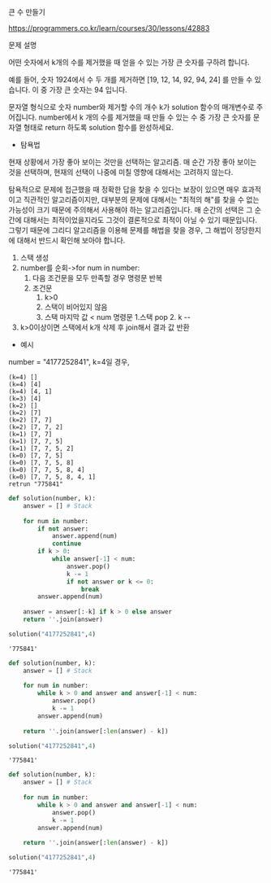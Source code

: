 큰 수 만들기

https://programmers.co.kr/learn/courses/30/lessons/42883

문제 설명

어떤 숫자에서 k개의 수를 제거했을 때 얻을 수 있는 가장 큰 숫자를 구하려 합니다.

예를 들어, 숫자 1924에서 수 두 개를 제거하면 [19, 12, 14, 92, 94, 24] 를 만들 수 있습니다. 이 중 가장 큰 숫자는 94 입니다.

문자열 형식으로 숫자 number와 제거할 수의 개수 k가 solution 함수의 매개변수로 주어집니다. number에서 k 개의 수를 제거했을 때 만들 수 있는 수 중 가장 큰 숫자를 문자열 형태로 return 하도록 solution 함수를 완성하세요.

- 탐욕법

현재 상황에서 가장 좋아 보이는 것만을 선택하는 알고리즘. 매 순간 가장 좋아 보이는 것을 선택하며, 현재의 선택이 나중에 미칠 영향에 대해서는 고려하지 않는다.

탐욕적으로 문제에 접근했을 때 정확한 답을 찾을 수 있다는 보장이 있으면 매우 효과적이고 직관적인 알고리즘이지만, 대부분의 문제에 대해서는 "최적의 해"를 찾을 수 없는 가능성이 크기 때문에 주의해서 사용해야 하는 알고리즘입니다. 매 순간의 선택은 그 순간에 대해서는 최적이었을지라도 그것이 결론적으로 최적이 아닐 수 있기 때문입니다. 그렇기 때문에 그리디 알고리즘을 이용해 문제를 해법을 찾을 경우, 그 해법이 정당한지에 대해서 반드시 확인해 보아야 합니다.


1. 스택 생성
2. number를 순회->for num in number:
    1. 다음 조건문을 모두 만족할 경우 명령문 반복
    2. 조건문
        1. k>0
        2. 스택이 비어있지 않음
        3. 스택 마지막 값 < num
            명령문
                1.스택 pop
                2. k --
3. k>0이상이면 스택에서 k개 삭제 후 join해서 결과 값 반환

- 예시

number = "4177252841", k=4일 경우,

    (k=4) []
    (k=4) [4]
    (k=4) [4, 1]
    (k=3) [4]
    (k=2) []
    (k=2) [7]
    (k=2) [7, 7]
    (k=2) [7, 7, 2]
    (k=1) [7, 7]
    (k=1) [7, 7, 5]
    (k=1) [7, 7, 5, 2]
    (k=0) [7, 7, 5]
    (k=0) [7, 7, 5, 8]
    (k=0) [7, 7, 5, 8, 4]
    (k=0) [7, 7, 5, 8, 4, 1]
    retrun "775841"


```python
def solution(number, k):
    answer = [] # Stack
    
    for num in number:
        if not answer:
            answer.append(num)
            continue
        if k > 0:
            while answer[-1] < num:
                answer.pop()
                k -= 1
                if not answer or k <= 0:
                    break
        answer.append(num)
        
    answer = answer[:-k] if k > 0 else answer
    return ''.join(answer)
```


```python
solution("4177252841",4)
```




    '775841'




```python
def solution(number, k):
    answer = [] # Stack
    
    for num in number:
        while k > 0 and answer and answer[-1] < num:
            answer.pop()
            k -= 1
        answer.append(num)
        
    return ''.join(answer[:len(answer) - k])

```


```python
solution("4177252841",4)
```




    '775841'




```python
def solution(number, k):
    answer = [] # Stack
    
    for num in number:
        while k > 0 and answer and answer[-1] < num:
            answer.pop()
            k -= 1
        answer.append(num)
        
    return ''.join(answer[:len(answer) - k])
```


```python
solution("4177252841",4)
```




    '775841'




```python

```


```python

```
